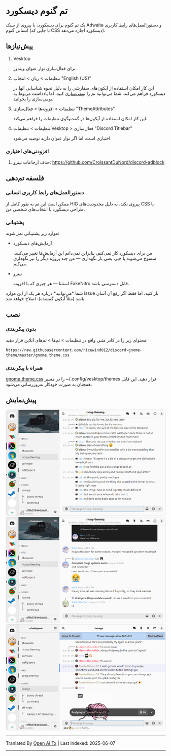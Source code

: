 # تم گنوم دیسکورد

یک تم گنوم برای دیسکورد، با پیروی از سبک Adwaita و دستورالعمل‌های رابط کاربری انسانی گنوم (تا جایی که CSS دیسکورد اجازه می‌دهد).

## پیش‌نیازها

1. Vesktop

   برای فعال‌سازی نوار عنوان ویندوز.

2. تنظیمات > زبان > انتخاب "English (US)"

   این کار امکان استفاده از آیکون‌های سفارشی را به دلیل نحوه شناسایی آنها در دیسکورد فراهم می‌کند. شما می‌توانید تم را [بومی‌سازی](https://raw.githubusercontent.com/ricewind012/discord-gnome-theme/master/src/global/icons.scss) کنید، اما یادداشت مربوط به بومی‌سازی را بخوانید.

3. تنظیمات > افزونه‌ها > فعال‌سازی "ThemeAttributes"

   این کار امکان استفاده از آیکون‌ها در گفت‌وگوی تنظیمات را فراهم می‌کند.

4. تنظیمات > تنظیمات Vesktop > فعال‌سازی "Discord Titlebar"

   اختیاری است، اما اگر نوار عنوان دارید توصیه می‌شود.

### افزودنی‌های اختیاری

1. حذف ارجاعات نیترو: https://github.com/CroissantDuNord/discord-adblock

## فلسفه تم‌دهی

### دستورالعمل‌های رابط کاربری انسانی

ممکن است این تم به طور کامل از HIG پیروی نکند، به دلیل محدودیت‌های CSS یا طراحی دیسکورد یا انتخاب‌های شخصی من.

### پشتیبانی

موارد زیر پشتیبانی نمی‌شوند:

- آزمایش‌های دیسکورد

  من برای دیسکورد کار نمی‌کنم، بنابراین نمی‌دانم این آزمایش‌ها تغییر می‌کنند، منسوخ می‌شوند یا خیر، یعنی بار نگهداری — من چند پروژه دیگر را نیز نگهداری می‌کنم.

- نیترو

  استثنا — هر چیزی که با افزونه FakeNitro قابل دسترسی باشد.

شما \*می‌توانید\* درباره هر یک از این موارد issue باز کنید، اما فقط اگر رفع آن آسان باشد (مثلاً آیکون گمشده)، اصلاح خواهد شد.

## نصب

### بدون پیکربندی

محتوای زیر را در کادر متنی واقع در تنظیمات > تم‌ها > تم‌های آنلاین قرار دهید:

```
https://raw.githubusercontent.com/ricewind012/discord-gnome-theme/master/gnome.theme.css
```

### همراه با پیکربندی

[gnome.theme.css](https://raw.githubusercontent.com/ricewind012/discord-gnome-theme/master/gnome.theme.css) را در مسیر ~/.config/vesktop/themes قرار دهید. این فایل همچنان به صورت خودکار به‌روزرسانی می‌شود.

## پیش‌نمایش

![first](https://raw.githubusercontent.com/ricewind012/discord-gnome-theme/master/assets/preview/Screenshot%20from%202024-04-27%2011-55-58.png)
![cozy second](https://raw.githubusercontent.com/ricewind012/discord-gnome-theme/master/assets/preview/Screenshot%20from%202024-04-27%2012-31-42.png)
![third](https://raw.githubusercontent.com/ricewind012/discord-gnome-theme/master/assets/preview/Screenshot%20from%202024-04-27%2012-24-16.png)


---


Tranlated By [Open Ai Tx](https://github.com/OpenAiTx/OpenAiTx) | Last indexed: 2025-06-07


---